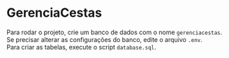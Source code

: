  # GerenciaCestas

Para rodar o projeto, crie um banco de dados com o nome `gerenciacestas`.  
Se precisar alterar as configurações do banco, edite o arquivo `.env`.  
Para criar as tabelas, execute o script `database.sql`.
